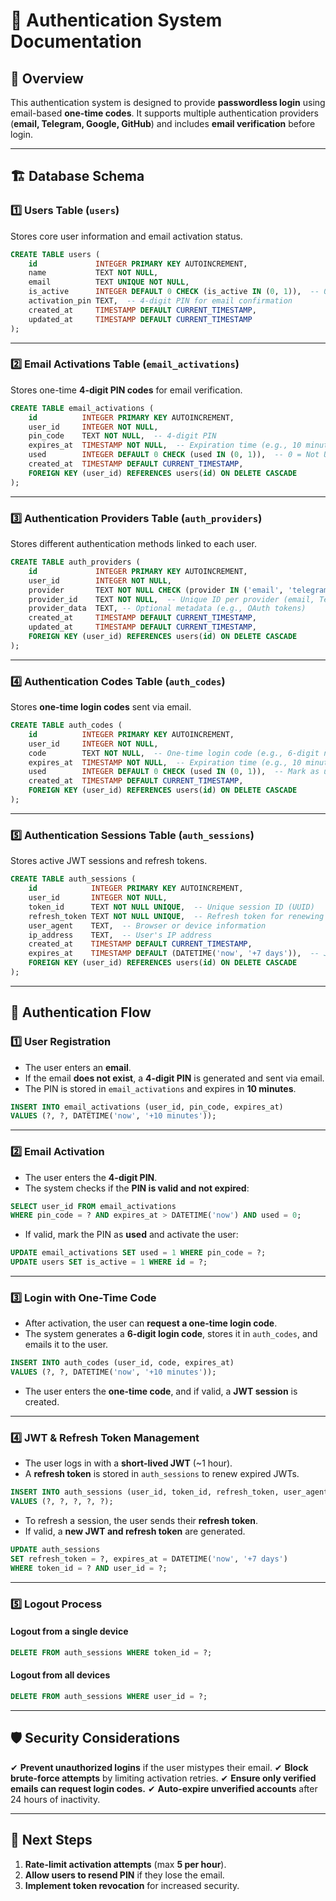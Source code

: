# 🔐 Authentication System Documentation

## 📌 Overview

This authentication system is designed to provide **passwordless login** using email-based **one-time codes**.
It supports multiple authentication providers (**email, Telegram, Google, GitHub**) and includes **email verification** before login.

---

## 🏗 Database Schema

### **1️⃣ Users Table (`users`)**

Stores core user information and email activation status.

```sql
CREATE TABLE users (
    id             INTEGER PRIMARY KEY AUTOINCREMENT,
    name           TEXT NOT NULL,
    email          TEXT UNIQUE NOT NULL,
    is_active      INTEGER DEFAULT 0 CHECK (is_active IN (0, 1)),  -- 0 = Not Activated, 1 = Activated
    activation_pin TEXT,  -- 4-digit PIN for email confirmation
    created_at     TIMESTAMP DEFAULT CURRENT_TIMESTAMP,
    updated_at     TIMESTAMP DEFAULT CURRENT_TIMESTAMP
);
```

---

### **2️⃣ Email Activations Table (`email_activations`)**

Stores one-time **4-digit PIN codes** for email verification.

```sql
CREATE TABLE email_activations (
    id          INTEGER PRIMARY KEY AUTOINCREMENT,
    user_id     INTEGER NOT NULL,
    pin_code    TEXT NOT NULL,  -- 4-digit PIN
    expires_at  TIMESTAMP NOT NULL,  -- Expiration time (e.g., 10 minutes)
    used        INTEGER DEFAULT 0 CHECK (used IN (0, 1)),  -- 0 = Not Used, 1 = Used
    created_at  TIMESTAMP DEFAULT CURRENT_TIMESTAMP,
    FOREIGN KEY (user_id) REFERENCES users(id) ON DELETE CASCADE
);
```

---

### **3️⃣ Authentication Providers Table (`auth_providers`)**

Stores different authentication methods linked to each user.

```sql
CREATE TABLE auth_providers (
    id             INTEGER PRIMARY KEY AUTOINCREMENT,
    user_id        INTEGER NOT NULL,
    provider       TEXT NOT NULL CHECK (provider IN ('email', 'telegram', 'gmail', 'github')),
    provider_id    TEXT NOT NULL,  -- Unique ID per provider (email, Telegram ID, GitHub ID, etc.)
    provider_data  TEXT, -- Optional metadata (e.g., OAuth tokens)
    created_at     TIMESTAMP DEFAULT CURRENT_TIMESTAMP,
    updated_at     TIMESTAMP DEFAULT CURRENT_TIMESTAMP,
    FOREIGN KEY (user_id) REFERENCES users(id) ON DELETE CASCADE
);
```

---

### **4️⃣ Authentication Codes Table (`auth_codes`)**

Stores **one-time login codes** sent via email.

```sql
CREATE TABLE auth_codes (
    id          INTEGER PRIMARY KEY AUTOINCREMENT,
    user_id     INTEGER NOT NULL,
    code        TEXT NOT NULL,  -- One-time login code (e.g., 6-digit numeric)
    expires_at  TIMESTAMP NOT NULL,  -- Expiration time (e.g., 10 minutes)
    used        INTEGER DEFAULT 0 CHECK (used IN (0, 1)),  -- Mark as used
    created_at  TIMESTAMP DEFAULT CURRENT_TIMESTAMP,
    FOREIGN KEY (user_id) REFERENCES users(id) ON DELETE CASCADE
);
```

---

### **5️⃣ Authentication Sessions Table (`auth_sessions`)**

Stores active JWT sessions and refresh tokens.

```sql
CREATE TABLE auth_sessions (
    id            INTEGER PRIMARY KEY AUTOINCREMENT,
    user_id       INTEGER NOT NULL,
    token_id      TEXT NOT NULL UNIQUE,  -- Unique session ID (UUID)
    refresh_token TEXT NOT NULL UNIQUE,  -- Refresh token for renewing JWT
    user_agent    TEXT,  -- Browser or device information
    ip_address    TEXT,  -- User's IP address
    created_at    TIMESTAMP DEFAULT CURRENT_TIMESTAMP,
    expires_at    TIMESTAMP DEFAULT (DATETIME('now', '+7 days')),  -- JWT expiration (7 days)
    FOREIGN KEY (user_id) REFERENCES users(id) ON DELETE CASCADE
);
```

---

## 🔄 Authentication Flow

### **1️⃣ User Registration**

- The user enters an **email**.
- If the email **does not exist**, a **4-digit PIN** is generated and sent via email.
- The PIN is stored in `email_activations` and expires in **10 minutes**.

```sql
INSERT INTO email_activations (user_id, pin_code, expires_at)
VALUES (?, ?, DATETIME('now', '+10 minutes'));
```

---

### **2️⃣ Email Activation**

- The user enters the **4-digit PIN**.
- The system checks if the **PIN is valid and not expired**:

```sql
SELECT user_id FROM email_activations
WHERE pin_code = ? AND expires_at > DATETIME('now') AND used = 0;
```

- If valid, mark the PIN as **used** and activate the user:

```sql
UPDATE email_activations SET used = 1 WHERE pin_code = ?;
UPDATE users SET is_active = 1 WHERE id = ?;
```

---

### **3️⃣ Login with One-Time Code**

- After activation, the user can **request a one-time login code**.
- The system generates a **6-digit login code**, stores it in `auth_codes`, and emails it to the user.

```sql
INSERT INTO auth_codes (user_id, code, expires_at)
VALUES (?, ?, DATETIME('now', '+10 minutes'));
```

- The user enters the **one-time code**, and if valid, a **JWT session** is created.

---

### **4️⃣ JWT & Refresh Token Management**

- The user logs in with a **short-lived JWT** (~1 hour).
- A **refresh token** is stored in `auth_sessions` to renew expired JWTs.

```sql
INSERT INTO auth_sessions (user_id, token_id, refresh_token, user_agent, ip_address)
VALUES (?, ?, ?, ?, ?);
```

- To refresh a session, the user sends their **refresh token**.
- If valid, a **new JWT and refresh token** are generated.

```sql
UPDATE auth_sessions
SET refresh_token = ?, expires_at = DATETIME('now', '+7 days')
WHERE token_id = ? AND user_id = ?;
```

---

### **5️⃣ Logout Process**

#### **Logout from a single device**

```sql
DELETE FROM auth_sessions WHERE token_id = ?;
```

#### **Logout from all devices**

```sql
DELETE FROM auth_sessions WHERE user_id = ?;
```

---

## 🛡 Security Considerations

✔ **Prevent unauthorized logins** if the user mistypes their email.
✔ **Block brute-force attempts** by limiting activation retries.
✔ **Ensure only verified emails can request login codes.**
✔ **Auto-expire unverified accounts** after 24 hours of inactivity.

---

## 📌 Next Steps

1. **Rate-limit activation attempts** (max **5 per hour**).
2. **Allow users to resend PIN** if they lose the email.
3. **Implement token revocation** for increased security.
